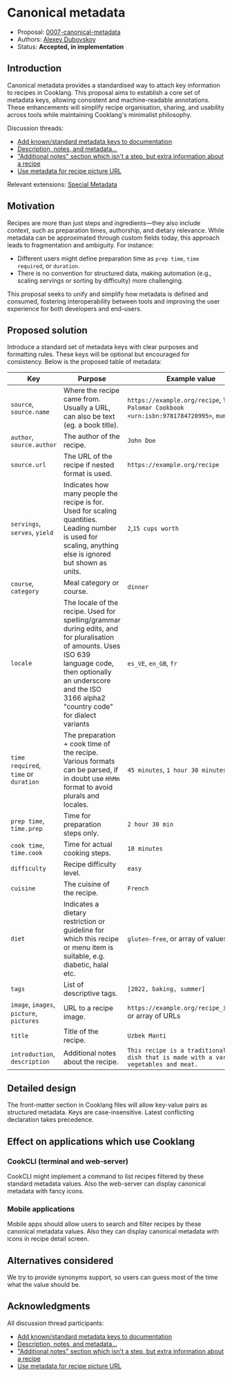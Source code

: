 # Canonical metadata

* Proposal: [0007-canonical-metadata](0007-canonical-metadata.md)
* Authors: [Alexey Dubovskoy](https://github.com/dubadub)
* Status: **Accepted, in implementation**

## Introduction

Canonical metadata provides a standardised way to attach key information to recipes in Cooklang. This proposal aims to establish a core set of metadata keys, allowing consistent and machine-readable annotations. These enhancements will simplify recipe organisation, sharing, and usability across tools while maintaining Cooklang's minimalist philosophy.

Discussion threads:
- [Add known/standard metadata keys to documentation](https://github.com/cooklang/spec/discussions/101)
- [Description, notes, and metadata...](https://github.com/cooklang/spec/discussions/46)
- ["Additional notes" section which isn't a step, but extra information about a recipe](https://github.com/cooklang/spec/discussions/81)
- [Use metadata for recipe picture URL](https://github.com/cooklang/spec/discussions/64)

Relevant extensions: [Special Metadata](https://github.com/cooklang/cooklang-rs/blob/main/extensions.md#special-metadata)

## Motivation

Recipes are more than just steps and ingredients—they also include context, such as preparation times, authorship, and dietary relevance. While metadata can be approximated through custom fields today, this approach leads to fragmentation and ambiguity. For instance:
- Different users might define preparation time as `prep time`, `time required`, or `duration`.
- There is no convention for structured data, making automation (e.g., scaling servings or sorting by difficulty) more challenging.

This proposal seeks to unify and simplify how metadata is defined and consumed, fostering interoperability between tools and improving the user experience for both developers and end-users.

## Proposed solution

Introduce a standard set of metadata keys with clear purposes and formatting rules. These keys will be optional but encouraged for consistency. Below is the proposed table of metadata:

| Key | Purpose | Example value |
| --- | --- | --- |
| `source`, `source.name` | Where the recipe came from. Usually a URL, can also be text (eg. a book title). | `https://example.org/recipe`, `The Palomar Cookbook <urn:isbn:9781784720995>`, `mums` |
| `author`, `source.author` | The author of the recipe. | `John Doe` |
| `source.url`|The URL of the recipe if nested format is used.|`https://example.org/recipe`|
| `servings`, `serves`, `yield` | Indicates how many people the recipe is for. Used for scaling quantities. Leading number is used for scaling, anything else is ignored but shown as units. | `2`,`15 cups worth` |
| `course`, `category` | Meal category or course. | `dinner` |
| `locale` | The locale of the recipe. Used for spelling/grammar during edits, and for pluralisation of amounts. Uses ISO 639 language code, then optionally an underscore and the ISO 3166 alpha2 "country code" for dialect variants | `es_VE`, `en_GB`, `fr`  |
| `time required`, `time` or `duration` | The preparation + cook time of the recipe. Various formats can be parsed, if in doubt use `HhMm` format to avoid plurals and locales. | `45 minutes`, `1 hour 30 minutes`,`1h30m` |
| `prep time`, `time.prep`|Time for preparation steps only.|`2 hour 30 min`|
| `cook time`, `time.cook`|Time for actual cooking steps.|`10 minutes`|
| `difficulty`|Recipe difficulty level.|`easy`|
| `cuisine`|The cuisine of the recipe.|`French`|
| `diet`|Indicates a dietary restriction or guideline for which this recipe or menu item is suitable, e.g. diabetic, halal etc.|`gluten-free`, or array of values|
| `tags`|List of descriptive tags.|`[2022, baking, summer]`|
| `image`, `images`, `picture`, `pictures`|URL to a recipe image.|`https://example.org/recipe_image.jpg` or array of URLs|
| `title`|Title of the recipe.|`Uzbek Manti`|
| `introduction`, `description`|Additional notes about the recipe.|`This recipe is a traditional Uzbek dish that is made with a variety of vegetables and meat.`|

## Detailed design

The front-matter section in Cooklang files will allow key-value pairs as structured metadata. Keys are case-insensitive. Latest conflicting declaration takes precedence.

## Effect on applications which use Cooklang

### CookCLI (terminal and web-server)

CookCLI might implement a command to list recipes filtered by these standard metadata values. Also the web-server can display canonical metadata with fancy icons.

### Mobile applications

Mobile apps should allow users to search and filter recipes by these canonical metadata values. Also they can display canonical metadata with icons in recipe detail screen.

## Alternatives considered

We try to provide synonyms support, so users can guess most of the time what the value should be.

## Acknowledgments

All discussion thread participants:
- [Add known/standard metadata keys to documentation](https://github.com/cooklang/spec/discussions/101)
- [Description, notes, and metadata...](https://github.com/cooklang/spec/discussions/46)
- ["Additional notes" section which isn't a step, but extra information about a recipe](https://github.com/cooklang/spec/discussions/81)
- [Use metadata for recipe picture URL](https://github.com/cooklang/spec/discussions/64)
